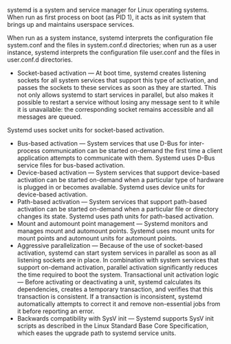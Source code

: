 systemd is a system and service manager for Linux operating systems. When run as first process on boot (as PID 1), it acts as init system that brings up and maintains userspace services.

When run as a system instance, systemd interprets the configuration file system.conf and the files in system.conf.d directories; when run as a user instance, systemd interprets the configuration file user.conf and the files in user.conf.d directories. 

* Socket-based activation — At boot time, systemd creates listening sockets for all system services that support this type of activation, and passes the sockets to these services as soon as they are started. This not only allows systemd to start services in parallel, but also makes it possible to restart a service without losing any message sent to it while it is unavailable: the corresponding socket remains accessible and all messages are queued.

Systemd uses socket units for socket-based activation.

* Bus-based activation — System services that use D-Bus for inter-process communication can be started on-demand the first time a client application attempts to communicate with them. Systemd uses D-Bus service files for bus-based activation.
* Device-based activation — System services that support device-based activation can be started on-demand when a particular type of hardware is plugged in or becomes available. Systemd uses device units for device-based activation.
* Path-based activation — System services that support path-based activation can be started on-demand when a particular file or directory changes its state. Systemd uses path units for path-based activation.
* Mount and automount point management — Systemd monitors and manages mount and automount points. Systemd uses mount units for mount points and automount units for automount points.
* Aggressive parallelization — Because of the use of socket-based activation, systemd can start system services in parallel as soon as all listening sockets are in place. In combination with system services that support on-demand activation, parallel activation significantly reduces the time required to boot the system.
Transactional unit activation logic — Before activating or deactivating a unit, systemd calculates its dependencies, creates a temporary transaction, and verifies that this transaction is consistent. If a transaction is inconsistent, systemd automatically attempts to correct it and remove non-essential jobs from it before reporting an error.
* Backwards compatibility with SysV init — Systemd supports SysV init scripts as described in the Linux Standard Base Core Specification, which eases the upgrade path to systemd service units.
